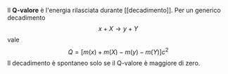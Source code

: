 Il **Q-valore** è l'energia rilasciata durante [[decadimento]]. Per un generico decadimento
$$x+X \rightarrow y+Y$$
vale
$$Q=[m(x)+m(X)-m(y)-m(Y)]c^{2}$$
Il decadimento è spontaneo solo se il Q-valore è maggiore di zero.